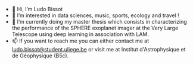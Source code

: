 - 👋 Hi, I’m Ludo Bissot
- 👀 I’m interested in data sciences, music, sports, ecology and travel !
- 🌱 I’m currently doing my master thesis which consists in characterizing the performance of the SPHERE exoplanet imager at the Very Large Telescope using deep learning in association with LAM.
- 📫 If you want to reach me you can either contact me at ludo.bissot@student.uliege.be or visit me at Institut d'Astrophysique et de Géophysique (B5c).

<!---
lbissot/lbissot is a ✨ special ✨ repository because its `README.md` (this file) appears on your GitHub profile.
You can click the Preview link to take a look at your changes.
--->
